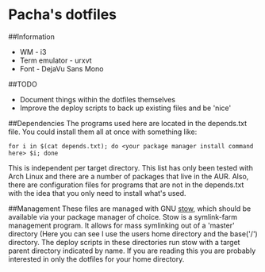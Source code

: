Pacha's dotfiles
===================

##Information
*   WM - i3
*   Term emulator - urxvt
*   Font - DejaVu Sans Mono

##TODO
*   Document things within the dotfiles themselves
*   Improve the deploy scripts to back up existing files and be 'nice'

##Dependencies
The programs used here are located in the depends.txt file. You could install them all at once with something like:
```
for i in $(cat depends.txt); do <your package manager install command here> $i; done
```
This is independent per target directory. This list has only been tested with Arch Linux and there are a number of packages that live in the AUR. Also, there are configuration files for programs that are not in the depends.txt with the idea that you only need to install what's used.

##Management
These files are managed with GNU [stow](http://www.gnu.org/software/stow/manual/stow.html), which should be available via your package manager of choice. Stow is a symlink-farm management program. It allows for mass symlinking out of a 'master' directory (Here you can see I use the users home directory and the base('/') directory. The deploy scripts in these directories run stow with a target parent directory indicated by name. If you are reading this you are probably interested in only the dotfiles for your home directory.
